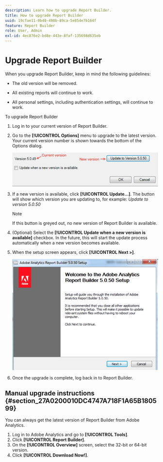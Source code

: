 ```yaml
---
description: Learn how to upgrade Report Builder.
title: How to upgrade Report Builder
uuid: 19cfae11-0b40-498b-89ca-5e854e7b164f
feature: Report Builder
role: User, Admin
exl-id: 4ec876e2-bd8e-443e-8faf-135698d635eb
---
```

# Upgrade Report Builder

When you upgrade Report Builder, keep in mind the following guidelines:

*  The old version will be removed.

*  All existing reports will continue to work.

* All personal settings, including authentication settings, will continue to work.

To upgrade Report Builder

1. Log in to your current version of Report Builder.
1. Go to the **[!UICONTROL Options]** menu to upgrade to the latest version. Your current version number is shown towards the bottom of the Options dialog.

   ![Screenshot showing the Options dialog and the current version and new version.](assets/upgrade.png)

1. If a new version is available, click **[!UICONTROL Update...]**. The button will show which version you are updating to, for example: *Update to version 5.0.50* 

   >[!NOTE]
   >
   >If this button is greyed out, no new version of Report Builder is available.

1. (Optional) Select the **[!UICONTROL Update when a new version is available]** checkbox. In the future, this will start the update process automatically when a new version becomes available.
1. When the setup screen appears, click **[!UICONTROL Next >]**.

   ![Screenshot showing the Report Builder Setup screen.](assets/setup.png)

1. Once the upgrade is complete, log back in to Report Builder.

## Manual upgrade instructions {#section_27A0200010DC4747A718F1A65B180599}

You can always get the latest version of Report Builder from Adobe Analytics.

1. Log in to Adobe Analytics and go to **[!UICONTROL Tools]**.
1. Click **[!UICONTROL Report Builder]**.
1. On the **[!UICONTROL Overview]** screen, select the 32-bit or 64-bit version.
1. Click **[!UICONTROL Download Now!]**.
